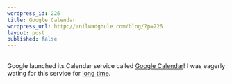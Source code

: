 ```yaml
---
wordpress_id: 226
title: Google Calendar
wordpress_url: http://anilwadghule.com/blog/?p=226
layout: post
published: false
---
```

<a href="http://http//www.flickr.com/photos/anildigital/tags/calendar/"><img alt="" src="http://static.flickr.com/47/127810489_6d48004315_m.jpg" border="0" /></a> <a href="http://http//www.flickr.com/photos/anildigital/tags/calendar/"><img alt="" src="http://static.flickr.com/52/127810776_9a43e8f9ce_m.jpg" border="0" /></a><br />Google launched its Calendar service called <a href="http://www.google.com/calendar">Google Calendar</a>! I was eagerly wating for this service for <a href="http://anildigital.blogspot.com/2005/10/google-calendar-is-coming.html">long time</a>.
